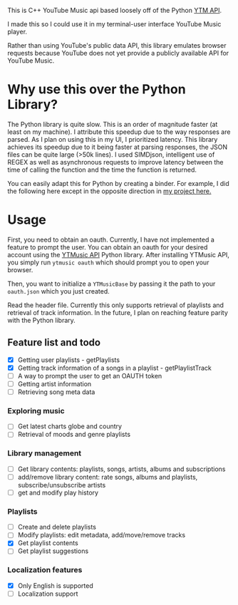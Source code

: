 This is C++ YouTube Music api based loosely off of the Python [YTM API](https://github.com/sigma67/ytmusicapi/tree/621584be3ca28d19667fc7c6353fab9ff09b7fa6).

I made this so I could use it in my terminal-user interface YouTube Music player.  

Rather than using YouTube's public data API, this library emulates browser requests because YouTube does not yet provide a publicly available API for YouTube Music.  

# Why use this over the Python Library?

The Python library is quite slow.  This is an order of magnitude faster (at least on my machine).  I attribute this speedup due to the way responses are parsed.  As I plan on using this in my UI, I prioritized latency.  This library achieves its speedup due to it being faster at parsing responses, the JSON files can be quite large (>50k lines).  I used SIMDjson, intelligent use of REGEX as well as asynchronous requests to improve latency between the time of calling the function and the time the function is returned.  

You can easily adapt this for Python by creating a binder.  For example, I did the following here except in the opposite direction in [my project here.](https://github.com/MarcoSin42/yay-tui/blob/7eba5eb558fd7451e7caf5912be83510d7612d86/src/py_wraps/python_wrappers.cpp)

# Usage

First, you need to obtain an oauth.  Currently, I have not implemented a feature to prompt the user.  You can obtain an oauth for your desired account using the [YTMusic API](https://github.com/sigma67/ytmusicapi/) Python library.  After installing YTMusic API, you simply run `ytmusic oauth` which should prompt you to open your browser.

Then, you want to initialize a `YTMusicBase` by passing it the path to your `oauth.json` which you just created.


Read the header file.  Currently this only supports retrieval of playlists and retrieval of track information.  In the future, I plan on reaching feature parity with the Python library.  



## Feature list and todo

- [x] Getting user playlists - getPlaylists
- [x] Getting track information of a songs in a playlist - getPlaylistTrack
- [ ] A way to prompt the user to get an OAUTH token
- [ ] Getting artist information
- [ ] Retrieving song meta data

### Exploring music
- [ ] Get latest charts globe and country
- [ ] Retrieval of moods and genre playlists

### Library management
- [ ] Get library contents: playlists, songs, artists, albums and subscriptions
- [ ] add/remove library content: rate songs, albums and playlists, subscribe/unsubscribe artists
- [ ] get and modify play history

### Playlists
- [ ] Create and delete playlists
- [ ] Modify playlists: edit metadata, add/move/remove tracks
- [x] Get playlist contents
- [ ] Get playlist suggestions

### Localization features
- [x] Only English is supported
- [ ] Localization support
